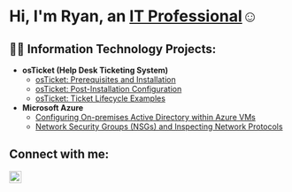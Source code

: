 <h1>Hi, I'm Ryan, an <a href="https://www.linkedin.com/in/ryan-ridley-185060a8/">IT Professional</a>☺</h1>

<h2>👨‍💻 Information Technology Projects:</h2>

- <b>osTicket (Help Desk Ticketing System)</b>
  - [osTicket: Prerequisites and Installation](https://github.com/rynriddles/osticket-prereqs)
  - [osTicket: Post-Installation Configuration](https://github.com/rynriddles/post-install-config)
  - [osTicket: Ticket Lifecycle Examples](https://github.com/rynriddles/ticket-lifecycle)
- <b>Microsoft Azure</b>
  - [Configuring On-premises Active Directory within Azure VMs](https://github.com/rynriddles/configure-ad)
  - [Network Security Groups (NSGs) and Inspecting Network Protocols](https://github.com/rynriddles/azure-network-protocols)

<h2>Connect with me:</h2>


[<img align="left" alt="Josh | LinkedIn" width="22px" src="https://cdn.jsdelivr.net/npm/simple-icons@v3/icons/linkedin.svg" />][linkedin]


[linkedin]: https://www.linkedin.com/in/ryan-ridley-185060a8/

